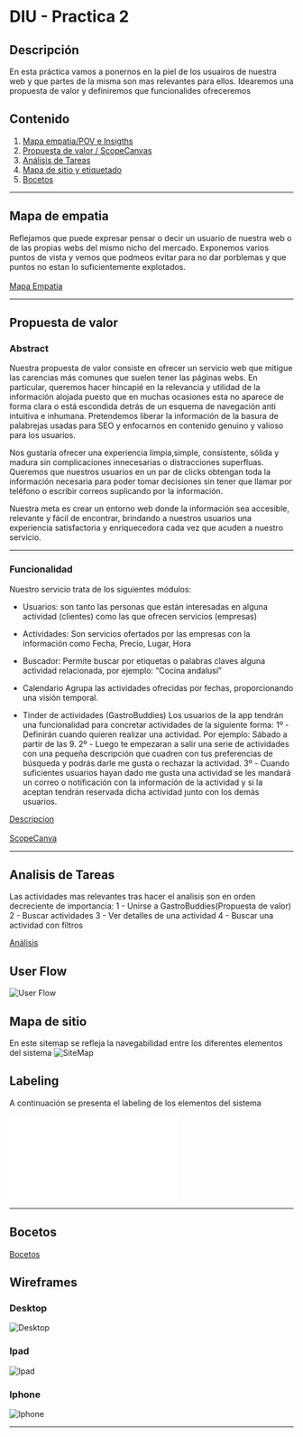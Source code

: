 # DIU - Practica 2

## Descripción

En esta práctica vamos a ponernos en la piel de los usuairos de nuestra web y 
que partes de la misma son mas relevantes para ellos. 
Idearemos una propuesta de valor y definiremos que funcionalides ofreceremos

## Contenido

1. [Mapa empatia/POV e Insigths](#mapa-de-empatia)
2. [Propuesta de valor / ScopeCanvas](#propuesta-de-valor)
3. [Análisis de Tareas](#analisis-de-tareas)
4. [Mapa de sitio y etiquetado](#mapa-de-sitio)
5. [Bocetos](#bocetos)

---

## Mapa de empatia
Reflejamos que puede expresar pensar o decir un usuario de nuestra web o de las propias webs del mismo nicho del mercado. Exponemos varios puntos de vista y vemos que podmeos evitar para no dar porblemas y que puntos no estan lo suficientemente explotados.<br />  
[Mapa Empatia](Entrega/Empathy%20Map%20Practica%202.pdf)

---

## Propuesta de valor
### Abstract
Nuestra propuesta de valor consiste en ofrecer un servicio web que mitigue las carencias más comunes que suelen tener las páginas webs. En particular, queremos hacer hincapié en la relevancia y utilidad de la información alojada puesto que en muchas ocasiones esta no aparece de forma clara o está escondida detrás de un esquema de navegación anti intuitiva e inhumana. Pretendemos liberar la información de la basura de palabrejas usadas para SEO y enfocarnos en contenido genuino y valioso para los usuarios.

Nos gustaría ofrecer una experiencia limpia,simple, consistente, sólida y madura sin complicaciones innecesarias o distracciones superfluas. Queremos que nuestros usuarios en un par de clicks obtengan toda la información necesaria para poder tomar decisiones sin tener que llamar por teléfono o escribir correos suplicando por la información. 

Nuestra meta es crear un entorno web donde la información sea accesible, relevante y fácil de encontrar, brindando a nuestros usuarios una experiencia satisfactoria y enriquecedora cada vez que acuden a nuestro servicio.

---

### Funcionalidad
Nuestro servicio trata de los siguientes módulos:
- Usuarios:
son tanto las personas que están interesadas en alguna actividad (clientes) como las que ofrecen servicios (empresas)

- Actividades:
Son servicios ofertados por las empresas con la información como Fecha, Precio, Lugar, Hora

- Buscador:
Permite buscar por etiquetas o palabras claves alguna actividad relacionada, por ejemplo: “Cocina andalusí”

- Calendario
Agrupa las actividades ofrecidas por fechas, proporcionando una visión temporal. 

- Tinder de actividades (GastroBuddies)
Los usuarios de la app tendrán una funcionalidad para concretar actividades de la siguiente forma:
1º - Definirán cuando quieren realizar una actividad. Por ejemplo: Sábado a partir de las 9.
2º - Luego te empezaran a salir una serie de actividades con una pequeña descripción que cuadren con tus preferencias de búsqueda y podrás darle me gusta o rechazar la actividad.
3º - Cuando suficientes usuarios hayan dado me gusta una actividad se les mandará un correo o notificación con la información de la actividad y si la aceptan tendrán reservada dicha actividad junto con los demás usuarios.

[Descripcion](Entrega/descripcion%20y%20propuesta%20de%20valor.pdf)<br />  
[ScopeCanva](Entrega/scopecanva.pdf)

---

## Analisis de Tareas

Las actividades mas relevantes tras hacer el analisis son en orden decreciente de importancia:
1 - Unirse a GastroBuddies(Propuesta de valor)
2 - Buscar actividades
3 - Ver detalles de una actividad
4 - Buscar una actividad con filtros

[Análisis](Entrega/TASK%20ANALYSIS.pdf)<br />

## User Flow
![User Flow](Entrega/DIU_flow.png)

## Mapa de sitio
En este sitemap se refleja la navegabilidad entre los diferentes elementos del sistema
![SiteMap](Entrega/DIU_sitemap.png)  


## Labeling
A continuación se presenta el labeling de los elementos del sistema

![Labeling](Entrega/labelling.pdf)  

---

## Bocetos
[Bocetos](Entrega/Bocetos.pdf)  

## Wireframes
### Desktop
![Desktop](Entrega/wireframe_Desktop.png)

### Ipad
![Ipad](Entrega/wireframe_iPad%20Pro%2011.png)

### Iphone
![Iphone](Entrega/wireframe_iPhone_13_&_14%20.png)

---
